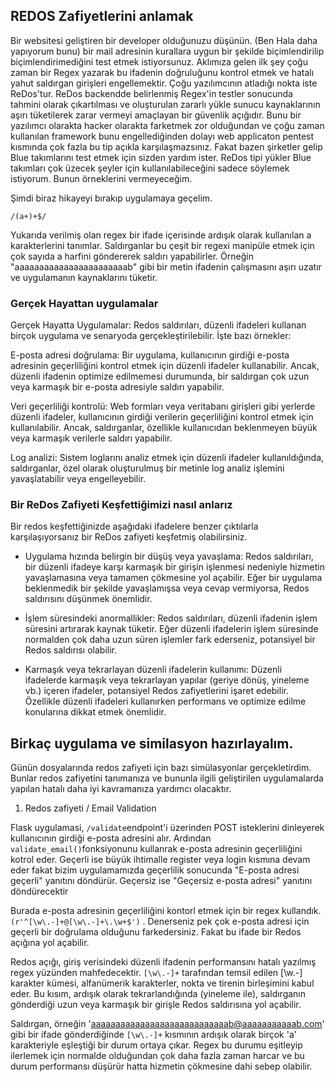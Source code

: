 ## REDOS Zafiyetlerini anlamak

Bir websitesi geliştiren bir developer olduğunuzu düşünün. (Ben Hala daha yapıyorum bunu) bir mail adresinin kurallara uygun bir şekilde biçimlendirilip biçimlendirimediğini test etmek istiyorsunuz. Aklımıza gelen ilk şey çoğu zaman bir Regex yazarak bu ifadenin doğruluğunu kontrol etmek ve hatalı yahut saldırgan girişleri engellemektir. Çoğu yazılımcının atladığı nokta iste ReDos'tur. ReDos backendde belirlenmiş Regex'in testler sonucunda tahmini olarak çıkartılması ve oluşturulan zararlı yükle sunucu kaynaklarının aşırı tüketilerek zarar vermeyi amaçlayan bir güvenlik açığıdır. Bunu bir yazılımcı olarakta hacker olarakta farketmek zor olduğundan ve çoğu zaman kullanılan framework bunu engellediğinden dolayı web applicaton pentest kısmında çok fazla bu tip açıkla karşılaşmazsınız. Fakat bazen şirketler gelip Blue takımlarını test etmek için sizden yardım ister. ReDos tipi yükler Blue takımları çok üzecek şeyler için kullanılabileceğini sadece söylemek istiyorum. Bunun örneklerini vermeyeceğim. 

Şimdi biraz hikayeyi bırakıp uygulamaya geçelim. 

```
/(a+)+$/
```

Yukarıda verilmiş olan regex bir ifade içerisinde ardışık olarak kullanılan a karakterlerini tanımlar. Saldırganlar bu çeşit bir regexi manipüle etmek için çok sayıda a harfini göndererek saldırı yapabilirler. Örneğin "aaaaaaaaaaaaaaaaaaaaaaab" gibi bir metin ifadenin çalışmasını aşırı uzatır ve uygulamanın kaynaklarını tüketir.  

### Gerçek Hayattan uygulamalar
Gerçek Hayatta Uygulamalar:
Redos saldırıları, düzenli ifadeleri kullanan birçok uygulama ve senaryoda gerçekleştirilebilir. İşte bazı örnekler:

E-posta adresi doğrulama: Bir uygulama, kullanıcının girdiği e-posta adresinin geçerliliğini kontrol etmek için düzenli ifadeler kullanabilir. Ancak, düzenli ifadenin optimize edilmemesi durumunda, bir saldırgan çok uzun veya karmaşık bir e-posta adresiyle saldırı yapabilir.

Veri geçerliliği kontrolü: Web formları veya veritabanı girişleri gibi yerlerde düzenli ifadeler, kullanıcının girdiği verilerin geçerliliğini kontrol etmek için kullanılabilir. Ancak, saldırganlar, özellikle kullanıcıdan beklenmeyen büyük veya karmaşık verilerle saldırı yapabilir.

Log analizi: Sistem loglarını analiz etmek için düzenli ifadeler kullanıldığında, saldırganlar, özel olarak oluşturulmuş bir metinle log analiz işlemini yavaşlatabilir veya engelleyebilir.

### Bir ReDos Zafiyeti Keşfettiğimizi nasıl anlarız
Bir redos keşfettiğinizde aşağıdaki ifadelere benzer çıktılarla karşılaşıyorsanız bir ReDos zafiyeti keşfetmiş olabilirsiniz.

- Uygulama hızında belirgin bir düşüş veya yavaşlama: Redos saldırıları, bir düzenli ifadeye karşı karmaşık bir girişin işlenmesi nedeniyle hizmetin yavaşlamasına veya tamamen çökmesine yol açabilir. Eğer bir uygulama beklenmedik bir şekilde yavaşlamışsa veya cevap vermiyorsa, Redos saldırısını düşünmek önemlidir.

- İşlem süresindeki anormallikler: Redos saldırıları, düzenli ifadenin işlem süresini artırarak kaynak tüketir. Eğer düzenli ifadelerin işlem süresinde normalden çok daha uzun süren işlemler fark ederseniz, potansiyel bir Redos saldırısı olabilir.

- Karmaşık veya tekrarlayan düzenli ifadelerin kullanımı: Düzenli ifadelerde karmaşık veya tekrarlayan yapılar (geriye dönüş, yineleme vb.) içeren ifadeler, potansiyel Redos zafiyetlerini işaret edebilir. Özellikle düzenli ifadeleri kullanırken performans ve optimize edilme konularına dikkat etmek önemlidir.

## Birkaç uygulama ve similasyon hazırlayalım.
Günün dosyalarında redos zafiyeti için bazı simülasyonlar gerçekletirdim. Bunlar redos zafiyetini tanımanıza ve bununla ilgili geliştirilen uygulamalarda yapılan hatalı daha iyi kavramanıza yardımcı olacaktır.

1. Redos zafiyeti / Email Validation

Flask uygulamasi, `/validate`endpoint'i üzerinden POST isteklerini dinleyerek kullanıcının girdiği e-posta adresini alır. Ardından `validate_email()`fonksiyonunu kullanrak e-posta adresinin geçerliliğini kotrol eder. Geçerli ise büyük ihtimalle register veya login kısmına devam eder fakat bizim uygulamamızda geçerlilik sonucunda "E-posta adresi geçerli" yanıtını döndürür. Geçersiz ise "Geçersiz e-posta adresi" yanıtını döndürecektir

Burada e-posta adresinin geçerliliğini kontorl etmek için bir regex kullandık. `(r'^[\w\.-]+@[\w\.-]+\.\w+$')` . Denerseniz pek çok e-posta adresi için geçerli bir doğrulama olduğunu farkedersiniz. Fakat bu ifade bir Redos açığına yol açabilir.

Redos açığı, giriş verisindeki düzenli ifadenin performansını hatalı yazılmış regex yüzünden mahfedecektir. `[\w\.-]+` tarafından temsil edilen [\w\.-] karakter kümesi, alfanümerik karakterler, nokta ve tirenin birleşimini kabul eder. Bu kısım, ardışık olarak tekrarlandığında (yineleme ile), saldırganın gönderdiği uzun veya karmaşık bir girişle Redos saldırısına yol açabilir.

Saldırgan, örneğin 'aaaaaaaaaaaaaaaaaaaaaaaaaaaab@aaaaaaaaaaab.com' gibi bir ifade gönderdiğinde `[\w\.-]+` kısmının ardışık olarak birçok 'a' karakteriyle eşleştiği bir durum ortaya çıkar. Regex bu durumu eşitleyip ilerlemek için normalde olduğundan çok daha fazla zaman harcar ve bu durum performansı düşürür hatta hizmetin çökmesine dahi sebep olabilir.





